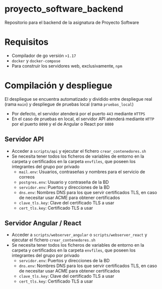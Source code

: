 # proyecto_software_backend
Repositorio para el backend de la asignatura de Proyecto Software


# Requisitos
- Compilador de go versión `>1.17`
- `docker` y `docker-compose`
- Para construir los servidores web, exclusivamente, `npm`

# Compilación y despliegue
El despliegue se encuentra automatizado y dividido entre despliegue real (rama ```main```) y despliegue de pruebas local (rama ```pruebas_local```)
- Por defecto, el servidor atenderá por el puerto ```443``` mediante `HTTPS`
- En el caso de pruebas en local, el servidor API atenderá mediante `HTTP` por el puerto ```8090``` y el de Angular o React por ```8080```

## Servidor API
- Acceder a ```scripts/api```  y ejecutar el fichero ```crear_contenedores.sh```
- Se necesita tener todos los ficheros de variables de entorno en la carpeta y certificados en la carpeta ```envfiles```, que poseen los integrantes del grupo por privado
    -  ```mail.env```: Usuarios, contraseñas y nombres para el servicio de correos
    -   ```postgres.env```: Usuario y contraseña de la BD
    -   ```servidor.env```: Puertos y direcciones de la BD
    -   ```dns.env```: Nombres DNS para los que servir certificados TLS, en caso de necesitar usar ACME para obtener certificados
    -  ```clave_tls.key```: Clave del certificado TLS a usar
    -  ```cert_tls.key```: Certificado TLS a usar
  
 ## Servidor Angular / React
- Acceder a ```scripts/webserver_angular``` o ```scripts/webserver_react``` y ejecutar el fichero ```crear_contenedores.sh```
- Se necesita tener todos los ficheros de variables de entorno en la carpeta y certificados en la carpeta ```envfiles```, que poseen los integrantes del grupo por privado
    -   ```servidor.env```: Puertos y direcciones de la BD
    -   ```dns.env```: Nombres DNS para los que servir certificados TLS, en caso de necesitar usar ACME para obtener certificados
    -  ```clave_tls.key```: Clave del certificado TLS a usar
    -  ```cert_tls.key```: Certificado TLS a usar
